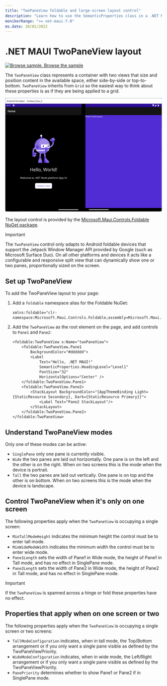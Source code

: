 ```yaml
---
title: "TwoPaneView foldable and large-screen layout control"
description: "Learn how to use the SemanticProperties class in a .NET MAUI app, so that a screen reader can speak about the user interface elements on a page."
monikerRange: ">= net-maui-7.0"
ms.date: 10/01/2022
---
```

# .NET MAUI TwoPaneView layout

[![Browse sample.](~/media/code-sample.png) Browse the sample](https://github.com/conceptdev/dotnet-maui-samples/)

The `TwoPaneView` class represents a container with two views that size and position content in the available space, either side-by-side or top-to-bottom. `TwoPaneView` inherits from `Grid` so the easiest way to think about these properties is as if they are being applied to a grid.

![Surface Duo dual-screen emulator showing a basic TwoPaneView test app](media/emulator-foldable-maui-app.png)

The layout control is provided by the [Microsoft.Maui.Controls.Foldable NuGet package](https://www.nuget.org/packages/Microsoft.Maui.Controls.Foldable/).

> [!IMPORTANT]
> The `TwoPaneView` control only adapts to Android foldable devices that support the Jetpack Window Manager API provided by Google (such as Microsoft Surface Duo). On all other platforms and devices it acts like a configurable and responsive split view that can dynamically show one or two panes, proportionally sized on the screen.

## Set up TwoPaneView

To add the TwoPaneView layout to your page:

1. Add a `foldable` namespace alias for the Foldable NuGet:

    ```xaml
    xmlns:foldable="clr-namespace:Microsoft.Maui.Controls.Foldable;assembly=Microsoft.Maui.Controls.Foldable"
    ```

2. Add the `TwoPaneView` as the root element on the page, and add controls to `Pane1` and `Pane2`:

    ```xaml
    <foldable:TwoPaneView x:Name="twoPaneView">
        <foldable:TwoPaneView.Pane1
            BackgroundColor="#dddddd">
            <Label
                Text="Hello, .NET MAUI!"
                SemanticProperties.HeadingLevel="Level1"
                FontSize="32"
                HorizontalOptions="Center" />
        </foldable:TwoPaneView.Pane1>
        <foldable:TwoPaneView.Pane2>
            <StackLayout BackgroundColor="{AppThemeBinding Light={StaticResource Secondary}, Dark={StaticResource Primary}}">
                <Label Text="Pane2 StackLayout"/>
            </StackLayout>
        </foldable:TwoPaneView.Pane2>
    </foldable:TwoPaneView>
    ```

## Understand TwoPaneView modes

Only one of these modes can be active:

- `SinglePane` only one pane is currently visible.
- `Wide` the two panes are laid out horizontally. One pane is on the left and the other is on the right. When on two screens this is the mode when the device is portrait.
- `Tall` the two panes are laid out vertically. One pane is on top and the other is on bottom. When on two screens this is the mode when the device is landscape.

## Control TwoPaneView when it's only on one screen

The following properties apply when the `TwoPaneView` is occupying a single screen:

- `MinTallModeHeight` indicates the minimum height the control must be to enter tall mode.
- `MinWideModeWidth` indicates the minimum width the control must be to enter wide mode.
- `Pane1Length` sets the width of Pane1 in Wide mode, the height of Pane1 in Tall mode, and has no effect in SinglePane mode.
- `Pane2Length` sets the width of Pane2 in Wide mode, the height of Pane2 in Tall mode, and has no effect in SinglePane mode.

> [!IMPORTANT]
> If the `TwoPaneView` is spanned across a hinge or fold these properties have no effect.

## Properties that apply when on one screen or two

The following properties apply when the `TwoPaneView` is occupying a single screen or two screens:

- `TallModeConfiguration` indicates, when in tall mode, the Top/Bottom arrangement or if you only want a single pane visible as defined by the TwoPaneViewPriority.
- `WideModeConfiguration` indicates, when in wide mode, the Left/Right arrangement or if you only want a single pane visible as defined by the TwoPaneViewPriority.
- `PanePriority` determines whether to show Pane1 or Pane2 if in SinglePane mode.

